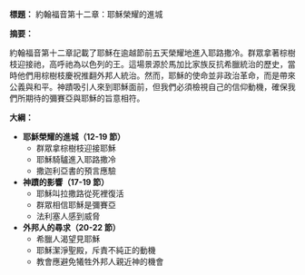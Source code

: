 **標題：** 約翰福音第十二章：耶穌榮耀的進城

**摘要：**

約翰福音第十二章記載了耶穌在逾越節前五天榮耀地進入耶路撒冷。群眾拿著棕樹枝迎接祂，高呼祂為以色列的王。這場景源於馬加比家族反抗希臘統治的歷史，當時他們用棕樹枝慶祝推翻外邦人統治。然而，耶穌的使命並非政治革命，而是帶來公義與和平。神蹟吸引人來到耶穌面前，但我們必須檢視自己的信仰動機，確保我們所期待的彌賽亞與耶穌的旨意相符。

**大綱：**

* **耶穌榮耀的進城（12-19 節）**
    * 群眾拿棕樹枝迎接耶穌
    * 耶穌騎驢進入耶路撒冷
    * 撒迦利亞書的預言應驗
* **神蹟的影響（17-19 節）**
    * 耶穌叫拉撒路從死裡復活
    * 群眾相信耶穌是彌賽亞
    * 法利塞人感到威脅
* **外邦人的尋求（20-22 節）**
    * 希臘人渴望見耶穌
    * 耶穌潔淨聖殿，斥責不純正的動機
    * 教會應避免犧牲外邦人親近神的機會
